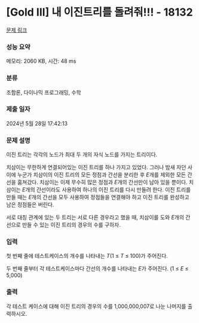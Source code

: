 # [Gold III] 내 이진트리를 돌려줘!!! - 18132 

[문제 링크](https://www.acmicpc.net/problem/18132) 

### 성능 요약

메모리: 2060 KB, 시간: 48 ms

### 분류

조합론, 다이나믹 프로그래밍, 수학

### 제출 일자

2024년 5월 28일 17:42:13

### 문제 설명

<p>이진 트리는 각각의 노드가 최대 두 개의 자식 노드를 가지는 트리이다.</p>

<p>치삼이는 무한하게 연결되어있는 이진 트리를 하나 가지고 있었다. 그러나 밤새 자던 사이에 누군가 치삼이의 이진 트리의 모든 정점과 간선을 분리한 후 <em>E</em>개를 제외한 모든 간선을 훔쳐갔다. 치삼이는 이제 무수히 많은 정점과 <em>E</em>개의 간선만이 남아 있을 뿐이다. 치삼이는 <em>E</em>개의 간선이라도 사용하여 하나의 이진 트리를 다시 만들려 한다. 이진 트리를 만들 때는 <em>E</em>개의 간선을 모두 사용하여 정점들을 연결해야 하고 이진 트리를 완성하고 남은 정점들은 버린다.</p>

<p>서로 대칭 관계에 있는 두 트리는 서로 다른 경우라고 했을 때, 치삼이를 도와 <em>E</em>개의 간선으로 만들 수 있는 이진 트리의 경우의 수를 구하자.</p>

### 입력 

 <p>첫 번째 줄에 테스트케이스의 개수를 나타내는 <em>T</em>(1 ≤ <em>T</em> ≤ 100)가 주어진다.</p>

<p>두 번째 줄부터 각 테스트케이스마다 간선의 개수를 나타내는 <em>E</em>가 주어진다. (1 ≤ <em>E</em> ≤ 5,000)</p>

### 출력 

 <p>각 테스트 케이스에 대해 이진 트리의 경우의 수를 1,000,000,007로 나눈 나머지를 출력하시오.</p>

